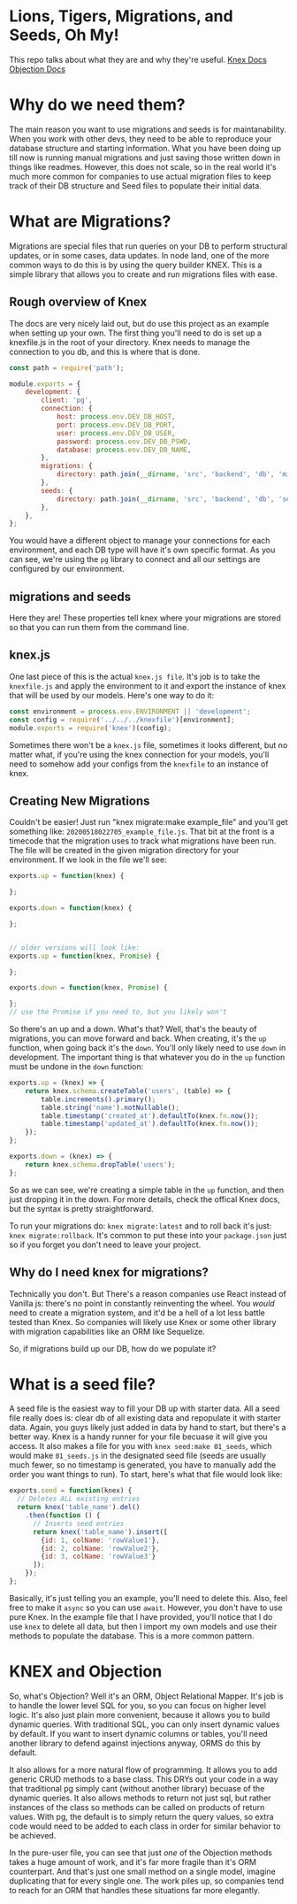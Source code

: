 # Lions, Tigers, Migrations, and Seeds, Oh My!
This repo talks about what they are and why they're useful.
[Knex Docs](http://knexjs.org)
[Objection Docs](https://vincit.github.io/objection.js/)

# Why do we need them?
The main reason you want to use migrations and seeds is for maintanability. When you work with other devs, they need to be able to reproduce your database structure and starting information. What you have been doing up till now is running manual migrations and just saving those written down in things like readmes. However, this does not scale, so in the real world it's much more common for companies to use actual migration files to keep track of their DB structure and Seed files to populate their initial data.


# What are Migrations?
Migrations are special files that run queries on your DB to perform structural updates, or in some cases, data updates. In node land, one of the more common ways to do this is by using the query builder KNEX. This is a simple library that allows you to create and run migrations files with ease.

## Rough overview of Knex
The docs are very nicely laid out, but do use this project as an example when setting up your own. The first thing you'll need to do is set up a knexfile.js in the root of your directory. Knex needs to manage the connection to you db, and this is where that is done.

```js
const path = require('path');

module.exports = {
    development: {
        client: 'pg',
        connection: {
            host: process.env.DEV_DB_HOST,
            port: process.env.DEV_DB_PORT,
            user: process.env.DEV_DB_USER,
            password: process.env.DEV_DB_PSWD,
            database: process.env.DEV_DB_NAME,
        },
        migrations: {
            directory: path.join(__dirname, 'src', 'backend', 'db', 'migrations'),
        },
        seeds: {
            directory: path.join(__dirname, 'src', 'backend', 'db', 'seeds'),
        },
    },
};
```
You would have a different object to manage your connections for each environment, and each DB type will have it's own specific format. As you can see, we're using the `pg` library to connect and all our settings are configured by our environment.

## migrations and seeds
Here they are! These properties tell knex where your migrations are stored so that you can run them from the command line.

## knex.js
One last piece of this is the actual `knex.js file`. It's job is to take the `knexfile.js` and apply the environment to it and export the instance of knex that will be used by our models. Here's one way to do it:

```js
const environment = process.env.ENVIRONMENT || 'development';
const config = require('../../../knexfile')[environment];
module.exports = require('knex')(config);
```

Sometimes there won't be a `knex.js` file, sometimes it looks different, but no matter what, if you're using the knex connection for your models, you'll need to somehow add your configs from the `knexfile` to an instance of knex.

## Creating New Migrations
Couldn't be easier! Just run "knex migrate:make example_file" and you'll get something like: `20200518022705_example_file.js`. That bit at the front is a timecode that the migration uses to track what migrations have been run. The file will be created in the given migration directory for your environment. If we look in the file we'll see:

```js
exports.up = function(knex) {

};

exports.down = function(knex) {

};


// older versions will look like:
exports.up = function(knex, Promise) {

};

exports.down = function(knex, Promise) {

};
// use the Promise if you need to, but you likely won't
```
So there's an up and a down. What's that? Well, that's the beauty of migrations, you can move forward and back. When creating, it's the `up` function, when going back it's the `down`. You'll only likely need to use `down` in development. The important thing is that whatever you do in the `up` function must be undone in the `down` function:

```js
exports.up = (knex) => {
    return knex.schema.createTable('users', (table) => {
        table.increments().primary();
        table.string('name').notNullable();
        table.timestamp('created_at').defaultTo(knex.fn.now());
        table.timestamp('updated_at').defaultTo(knex.fn.now());
    });
};

exports.down = (knex) => {
    return knex.schema.dropTable('users');
};
```
So as we can see, we're creating a simple table in the `up` function, and then just dropping it in the down. For more details, check the offical Knex docs, but the syntax is pretty straightforward.

To run your migrations do: `knex migrate:latest` and to roll back it's just: `knex migrate:rollback`. It's common to put these into your `package.json` just so if you forget you don't need to leave your project.

## Why do I need knex for migrations?
Technically you don't. But There's a reason companies use React instead of Vanilla js: there's no point in constantly reinventing the wheel. You *would* need to create a migration system, and it'd be a hell of a lot less battle tested than Knex. So companies will likely use Knex or some other library with migration capabilities like an ORM like Sequelize.

So, if migrations build up our DB, how do we populate it?

# What is a seed file?
A seed file is the easiest way to fill your DB up with starter data. All a seed file really does is: clear db of all existing data and repopulate it with starter data. Again, you guys likely just added in data by hand to start, but there's a better way. Knex is a handy runner for your file becuase it will give you access. It also makes a file for you with `knex seed:make 01_seeds`, which would make `01_seeds.js` in the designated seed file (seeds are usually much fewer, so no timestamp is generated, you have to manually add the order you want things to run). To start, here's what that file would look like:

```js
exports.seed = function(knex) {
  // Deletes ALL existing entries
  return knex('table_name').del()
    .then(function () {
      // Inserts seed entries
      return knex('table_name').insert([
        {id: 1, colName: 'rowValue1'},
        {id: 2, colName: 'rowValue2'},
        {id: 3, colName: 'rowValue3'}
      ]);
    });
};
```
Basically, it's just telling you an example, you'll need to delete this. Also, feel free to make it `async` so you can use `await`. However, you don't have to use pure Knex. In the example file that I have provided, you'll notice that I do use `knex` to delete all data, but then I import my own models and use their methods to populate the database. This is a more common pattern.

# KNEX and Objection
So, what's Objection? Well it's an ORM, Object Relational Mapper. It's job is to handle the lower level SQL for you, so you can focus on higher level logic. It's also just plain more convenient, because it allows you to build dynamic queries. With traditional SQL, you can only insert dynamic values by default. If you want to insert dynamic columns or tables, you'll need another library to defend against injections anyway, ORMS do this by default.

It also allows for a more natural flow of programming. It allows you to add generic CRUD methods to a base class. This DRYs out your code in a way that traditional pg simply cant (without another library) becuase of the dynamic queries. It also allows methods to return not just sql, but rather instances of the class so methods can be called on products of return values. With pg, the default is to simply return the query values, so extra code would need to be added to each class in order for similar behavior to be achieved.

In the pure-user file, you can see that just *one* of the Objection methods takes a huge amount of work, and it's far more fragile than it's ORM counterpart. And that's just one small method on a single model, imagine duplicating that for every single one. The work piles up, so companies tend to reach for an ORM that handles these situations far more elegantly.
